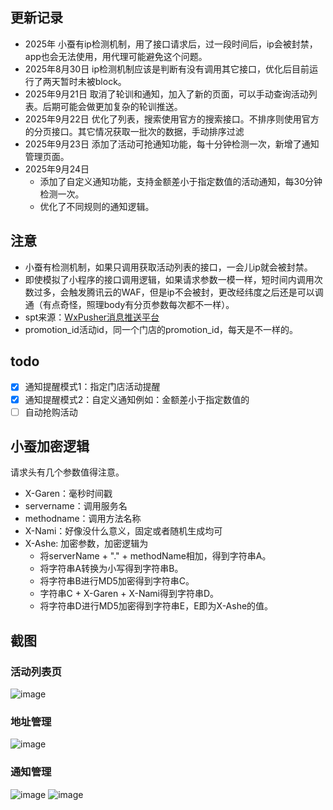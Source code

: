 ## 更新记录
- 2025年 小蚕有ip检测机制，用了接口请求后，过一段时间后，ip会被封禁，app也会无法使用，用代理可能避免这个问题。
- 2025年8月30日 ip检测机制应该是判断有没有调用其它接口，优化后目前运行了两天暂时未被block。
- 2025年9月21日 取消了轮训和通知，加入了新的页面，可以手动查询活动列表。后期可能会做更加复杂的轮训推送。
- 2025年9月22日 优化了列表，搜索使用官方的搜索接口。不排序则使用官方的分页接口。其它情况获取一批次的数据，手动排序过滤
- 2025年9月23日 添加了活动可抢通知功能，每十分钟检测一次，新增了通知管理页面。
- 2025年9月24日 
    - 添加了自定义通知功能，支持金额差小于指定数值的活动通知，每30分钟检测一次。
    - 优化了不同规则的通知逻辑。
## 注意
- 小蚕有检测机制，如果只调用获取活动列表的接口，一会儿ip就会被封禁。
- 即使模拟了小程序的接口调用逻辑，如果请求参数一模一样，短时间内调用次数过多，会触发腾讯云的WAF，但是ip不会被封，更改经纬度之后还是可以调通（有点奇怪，照理body有分页参数每次都不一样）。
- spt来源：[WxPusher消息推送平台](https://wxpusher.zjiecode.com/docs/#/)
- promotion_id活动id，同一个门店的promotion_id，每天是不一样的。
## todo
- [x] 通知提醒模式1：指定门店活动提醒
- [x] 通知提醒模式2：自定义通知例如：金额差小于指定数值的
- [ ] 自动抢购活动
## 小蚕加密逻辑
请求头有几个参数值得注意。
- X-Garen：毫秒时间戳
- servername：调用服务名
- methodname：调用方法名称
- X-Nami：好像没什么意义，固定或者随机生成均可
- X-Ashe: 加密参数，加密逻辑为
  - 将serverName + "." + methodName相加，得到字符串A。
  - 将字符串A转换为小写得到字符串B。
  - 将字符串B进行MD5加密得到字符串C。
  - 字符串C + X-Garen + X-Nami得到字符串D。
  - 将字符串D进行MD5加密得到字符串E，E即为X-Ashe的值。
## 截图
### 活动列表页
![image](https://github.com/lyrric/xiaochan/blob/main/images/index.png) 
### 地址管理
![image](https://github.com/lyrric/xiaochan/blob/main/images/location.png)
### 通知管理
![image](https://github.com/lyrric/xiaochan/blob/main/images/notify1.png)
![image](https://github.com/lyrric/xiaochan/blob/main/images/notify2.png)